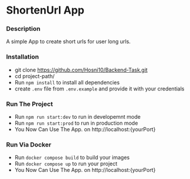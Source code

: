 # ShortenUrl App

### Description

A simple App to create short urls for user long urls.

### Installation

- git clone https://github.com/Hosni10/Backend-Task.git
- cd project-path/
- Run `npm install` to install all dependencies
- create `.env` file from `.env.example` and provide it with your credentials

### Run The Project

- Run `npm run start:dev` to run in developemnt mode
- Run `npm run start:prod` to run in production mode
- You Now Can Use The App. on http://localhost:{yourPort}

### Run Via Docker

- Run `docker compose build` to build your images
- Run `docker compose up` to run your project
- You Now Can Use The App. on http://localhost:{yourPort}
